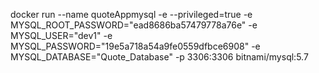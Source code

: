 docker run  --name quoteAppmysql -e --privileged=true -e MYSQL_ROOT_PASSWORD="ead8686ba57479778a76e" -e MYSQL_USER="dev1" -e MYSQL_PASSWORD="19e5a718a54a9fe0559dfbce6908" -e MYSQL_DATABASE="Quote_Database" -p 3306:3306 bitnami/mysql:5.7
